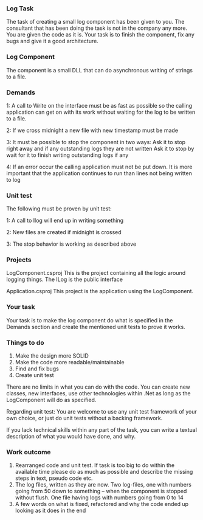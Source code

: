 <h3> Log Task </h3>

The task of creating a small log component has been given to you. The consultant that has been doing the task is not in the company any more.
You are given the code as it is. Your task is to finish the component, fix any bugs and give it a good architecture.



<h3> Log Component </h3>

The component is a small DLL that can do asynchronous writing of strings to a file.



<h3> Demands </h3>

1: A call to Write on the interface must be as fast as possible so the calling application can get on with its work without waiting for the log to be written to a file.

2: If we cross midnight a new file with new timestamp must be made

3: It must be possible to stop the component in two ways:
       Ask it to stop right away and if any outstanding logs they are not written
       Ask it to stop by wait for it to finish writing outstanding logs if any
       
4: If an error occur the calling application must not be put down. It is more important that the application continues to run than lines not being written to log



<h3> Unit test </h3>

The following must be proven by unit test:

1: A call to Ilog will end up in writing something

2: New files are created if midnight is crossed

3: The stop behavior is working as described above


<h3> Projects </h3>
      
LogComponent.csproj
This is the project containing all the logic around logging things.
The ILog is the public interface

Application.csproj
This project is the application using the LogComponent.

<h3> Your task </h3>
    
Your task is to make the log component do what is specified in the Demands section and create the mentioned unit tests to prove it works.


<h3> Things to do </h3>
    
1. Make the design more SOLID
2. Make the code more readable/maintainable
3. Find and fix bugs
4. Create unit test

There are no limits in what you can do with the code. You can create new classes, new interfaces, use other technologies within .Net as long as the LogComponent will do as specified.

Regarding unit test: You are welcome to use any unit test framework of your own choice, or just do unit tests without a backing framework.

If you lack technical skills within any part of the task, you can write a textual description of what you would have done, and why.

<h3> Work outcome </h3>
      
1. Rearranged code and unit test. If task is too big to do within the available time please do as much as possible and describe the missing steps in text, pseudo code etc.
2. The log files, written as they are now. Two log-files, one with numbers going from 50 down to something – when the component is stopped without flush. One file having logs with numbers going from 0 to 14
3. A few words on what is fixed, refactored and why the code ended up looking as it does in the end
